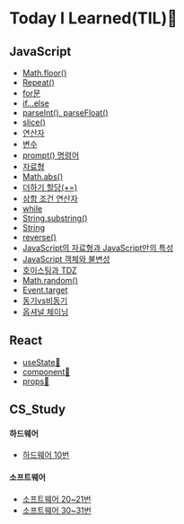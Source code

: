 # Today I Learned(TIL):memo:

## JavaScript
- [Math.floor()](https://github.com/saehwa95/TIL/blob/main/JavaScript/Math.floor().md)
- [Repeat()](https://github.com/saehwa95/TIL/blob/main/JavaScript/Repeat().md)
- [for문](https://github.com/saehwa95/TIL/blob/main/JavaScript/for%EB%AC%B8.md)
- [if...else](https://github.com/saehwa95/TIL/blob/main/JavaScript/if...else.md)
- [parseInt(), parseFloat()](https://github.com/saehwa95/TIL/blob/main/JavaScript/parseInt()%2C%20parseFloat().md)
- [slice()](https://github.com/saehwa95/TIL/blob/main/JavaScript/slice().md)
- [연산자](https://github.com/saehwa95/TIL/blob/main/JavaScript/%EC%97%B0%EC%82%B0%EC%9E%90.md)
- [변수](https://github.com/saehwa95/TIL/blob/main/JavaScript/%EB%B3%80%EC%88%98.md)
- [prompt() 명령어](https://github.com/saehwa95/TIL/blob/main/JavaScript/prompt()%20%EB%AA%85%EB%A0%B9%EC%96%B4.md)
- [자료형](https://github.com/saehwa95/TIL/blob/main/JavaScript/%EC%9E%90%EB%A3%8C%ED%98%95.md) 
- [Math.abs()](https://github.com/saehwa95/TIL/blob/main/JavaScript/Math.abs().md)
- [더하기 할당(+=)](https://github.com/saehwa95/TIL/blob/main/JavaScript/%EB%8D%94%ED%95%98%EA%B8%B0%20%ED%95%A0%EB%8B%B9(%2B%3D).md)
- [삼항 조건 연산자](https://github.com/saehwa95/TIL/blob/main/JavaScript/%EC%82%BC%ED%95%AD%20%EC%A1%B0%EA%B1%B4%20%EC%97%B0%EC%82%B0%EC%9E%90.md)
- [while](https://github.com/saehwa95/TIL/blob/main/JavaScript/while.md)
- [String.substring()](https://github.com/saehwa95/TIL/blob/main/JavaScript/String.substring().md)
- [String](https://github.com/saehwa95/TIL/blob/main/JavaScript/String.md)
- [reverse()](https://github.com/saehwa95/TIL/blob/main/JavaScript/reverse().md)
- [JavaScript의 자료형과 JavaScript만의 특성](https://github.com/saehwa95/TIL/blob/main/JavaScript/JavaScript%EC%9D%98%20%EC%9E%90%EB%A3%8C%ED%98%95%EA%B3%BC%20JavaScript%EB%A7%8C%EC%9D%98%20%ED%8A%B9%EC%84%B1.md)
- [JavaScript 객체와 불변성](https://github.com/saehwa95/TIL/blob/main/JavaScript/JavaScript%20%EA%B0%9D%EC%B2%B4%EC%99%80%20%EB%B6%88%EB%B3%80%EC%84%B1.md)
- [호이스팅과 TDZ](https://github.com/saehwa95/TIL/blob/main/JavaScript/%ED%98%B8%EC%9D%B4%EC%8A%A4%ED%8C%85%EA%B3%BC%20TDZ.md)
- [Math.random()](https://github.com/saehwa95/TIL/blob/main/JavaScript/Math.random().md)
- [Event.target](https://github.com/saehwa95/TIL/blob/main/JavaScript/Event.target.md)
- [동기vs비동기](https://github.com/saehwa95/TIL/blob/main/JavaScript/%EB%8F%99%EA%B8%B0vs%EB%B9%84%EB%8F%99%EA%B8%B0.md)
- [옵셔널 체이닝](https://github.com/saehwa95/TIL/blob/main/JavaScript/%EC%98%B5%EC%85%94%EB%84%90%20%EC%B2%B4%EC%9D%B4%EB%8B%9D.md)

## React
- [useState:memo:](https://github.com/saehwa95/TIL/blob/main/React/useState.md)
- [component:memo:](https://github.com/saehwa95/TIL/blob/main/React/component.md)
- [props:memo:](https://github.com/saehwa95/TIL/blob/main/React/props.md)

## CS_Study
#### 하드웨어
- [하드웨어 10번](https://github.com/saehwa95/TIL/blob/main/CS_STUDY/%5B%ED%95%98%EB%93%9C%EC%9B%A8%EC%96%B4%2010%EB%B2%88%5D.md)
#### 소프트웨어
- [소프트웨어 20~21번](https://github.com/saehwa95/TIL/blob/main/CS_STUDY/%5B%EC%86%8C%ED%94%84%ED%8A%B8%EC%9B%A8%EC%96%B4%2020~21%EB%B2%88%5D.md)
- [소프트웨어 30~31번](https://github.com/saehwa95/TIL/blob/main/CS_STUDY/%5B%EC%86%8C%ED%94%84%ED%8A%B8%EC%9B%A8%EC%96%B4%5D%2030~31%EB%B2%88.md)
